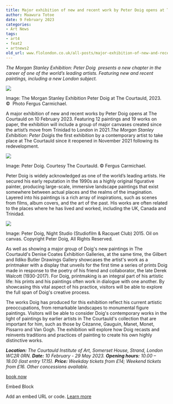 ```yaml
---
title: Major exhibition of new and recent work by Peter Doig opens at The Courtauld
author: Maawura Totoe
date: 9 February 2023
categories:
- Art News
tags:
- art4
- feat2
- artnews2
old_url: www.flolondon.co.uk/all-posts/major-exhibition-of-new-and-recent-work-by-peter-doig-opens-at-the-courtauld.html
---
```


*The Morgan Stanley Exhibition: Peter Doig  presents a new chapter in the career of one of the world’s leading artists. Featuring new and recent paintings, including a new London subject.*

![](https://images.squarespace-cdn.com/content/v1/5c9534c4af4683461d462c6b/3f154840-8190-46cc-b32f-1a29811c5ac1/5.+The+Morgan+Stanley+Exhibition+Peter+Doig+at+The+Courtauld.+Photo+Fergus+Carmichael%2C+2023.jpg)

Image: The Morgan Stanley Exhibition Peter Doig at The Courtauld, 2023. ©  Photo Fergus Carmichael.

A major exhibition of new and recent works by Peter Doig opens at The Courtauld on 10 February 2023. Featuring 12 paintings and 19 works on paper, the exhibition will include a group of major canvases created since the artist’s move from Trinidad to London in 2021.*The Morgan Stanley Exhibition: Peter Doig*is the first exhibition by a contemporary artist to take place at The Courtauld since it reopened in November 2021 following its redevelopment.

![](https://images.squarespace-cdn.com/content/v1/5c9534c4af4683461d462c6b/e0db568d-8fe8-45af-8840-01c80e28e31b/Peter+Doig.+Courtesy+The+Courtauld.+Photo_+Fergus+Carmichael.1.jpg)

Image: Peter Doig. Courtesy The Courtauld. © Fergus Carmichael.

Peter Doig is widely acknowledged as one of the world’s leading artists. He secured his early reputation in the 1990s as a highly original figurative painter, producing large-scale, immersive landscape paintings that exist somewhere between actual places and the realms of the imagination. Layered into his paintings is a rich array of inspirations, such as scenes from films, album covers, and the art of the past. His works are often related to the places where he has lived and worked, including the UK, Canada and Trinidad.

![](https://images.squarespace-cdn.com/content/v1/5c9534c4af4683461d462c6b/af84a475-6fdc-45b5-baca-f7a10ea37fa9/3.+Peter+Doig%2C+Night+Studio+%28STUDIOFILM+%26+RACQUET+CLUB%29+2015.+Oil+on+canvas.+Copyright+Peter+Doig%2C+All+Rights+Reserved.+DACS+2023.jpg)

Image: Peter Doig, Night Studio (Studiofilm & Racquet Club) 2015. Oil on canvas. Copyright Peter Doig, All Rights Reserved.

As well as showing a major group of Doig's new paintings in The Courtauld's Denise Coates Exhibition Galleries, at the same time, the Gilbert and Ildiko Butler Drawings Gallery showcases the artist's work as a printmaker with a display that unveils for the first time a series of prints Doig made in response to the poetry of his friend and collaborator, the late Derek Walcott (1930-2017). For Doig, printmaking is an integral part of his artistic life: his prints and his paintings often work in dialogue with one another. By showcasing this vital aspect of his practice, visitors will be able to explore the full span of Doig's creative process.

The works Doig has produced for this exhibition reflect his current artistic preoccupations, from remarkable landscapes to monumental figure paintings. Visitors will be able to consider Doig's contemporary works in the light of paintings by earlier artists in The Courtauld's collection that are important for him, such as those by Cézanne, Gauguin, Manet, Monet, Pissarro and Van Gogh. The exhibition will explore how Doig recasts and reinvents traditions and practices of painting to create his own highly distinctive works.

***Location:*** *The Courtauld Institute of Art, Somerset House, Strand, London WC2R 0RN.* ***Date:*** *10 February - 29 May 2023.* ***Opening hours:*** *10.00 – 18.00 (last entry 17.15).* ***Price:*** *Weekday tickets from £14; Weekend tickets from £16. Other concessions available.*

[book now](https://courtauld.ac.uk/whats-on/peter-doig/)

Embed Block

Add an embed URL or code.
[Learn more](https://support.squarespace.com/hc/articles/206543617)